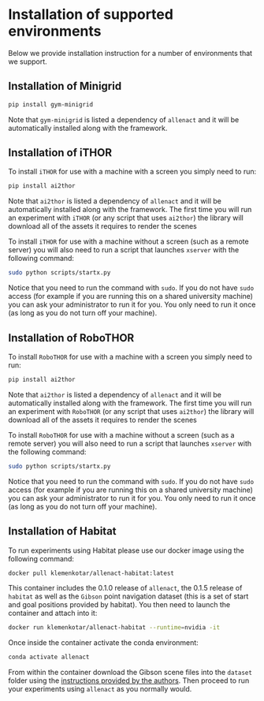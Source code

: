 # Installation of supported environments

Below we provide installation instruction for a number of environments that we support.

## Installation of Minigrid

```bash
pip install gym-minigrid
```

Note that `gym-minigrid` is listed a dependency of `allenact` and it will be automatically installed
along with the framework.

## Installation of iTHOR
To install `iTHOR` for use with a machine with a screen you simply need to run:

```bash
pip install ai2thor
```

Note that `ai2thor` is listed a dependency of `allenact` and it will be automatically installed
along with the framework. The first time you will run an experiment with `iTHOR` (or any script that uses `ai2thor`)
the library will download all of the assets it requires to render the scenes 

To install `iTHOR` for use with a machine without a screen (such as a remote server) you will also need to
run a script that launches `xserver` with the following command:

```bash
sudo python scripts/startx.py
```

Notice that you need to run the command with `sudo`. If you do not have `sudo` 
access (for example if you are running this on a shared university machine) you
can ask your administrator to run it for you. You only need to run it once (as
long as you do not turn off your machine).

## Installation of RoboTHOR
To install `RoboTHOR` for use with a machine with a screen you simply need to run:

```bash
pip install ai2thor
```

Note that `ai2thor` is listed a dependency of `allenact` and it will be automatically installed
along with the framework. The first time you will run an experiment with `RoboTHOR` (or any script that uses `ai2thor`)
the library will download all of the assets it requires to render the scenes 

To install `RoboTHOR` for use with a machine without a screen (such as a remote server) you will also need to
run a script that launches `xserver` with the following command:

```bash
sudo python scripts/startx.py
```

Notice that you need to run the command with `sudo`. If you do not have `sudo` 
access (for example if you are running this on a shared university machine) you
can ask your administrator to run it for you. You only need to run it once (as
long as you do not turn off your machine).

## Installation of Habitat

To run experiments using Habitat please use our docker image using the following command:

```bash
docker pull klemenkotar/allenact-habitat:latest
```

This container includes the 0.1.0 release of `allenact`, the 0.1.5 release of `habitat` as well
as the `Gibson` point navigation dataset (this is a set of start and goal positions provided by habitat).
You then need to launch the container and attach into it:

```bash
docker run klemenkotar/allenact-habitat --runtime=nvidia -it
```

Once inside the container activate the conda environment:

```bash
conda activate allenact
```
 
From within the container download the Gibson scene files into the `dataset` folder using the [instructions provided by the authors](https://github.com/StanfordVL/GibsonEnv/blob/master/gibson/data/README.md#download).
Then proceed to run your experiments using `allenact` as you normally would.
